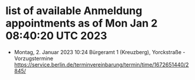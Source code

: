 # list of available Anmeldung appointments as of Mon Jan  2 08:40:20 UTC 2023
- Montag, 2. Januar 2023 10:24 Bürgeramt 1 (Kreuzberg), Yorckstraße - Vorzugstermine https://service.berlin.de/terminvereinbarung/termin/time/1672651440/2845/
